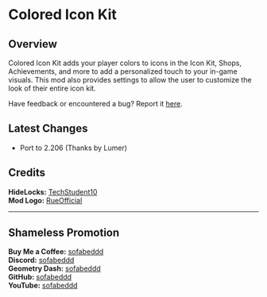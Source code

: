 # Colored Icon Kit

## Overview
Colored Icon Kit adds your player colors to icons in the Icon Kit, Shops, Achievements, and more to add a personalized touch to your in-game visuals. This mod also provides settings to allow the user to customize the look of their entire icon kit.

Have feedback or encountered a bug? Report it [here](https://github.com/sofabeddd/Colored-Icon-Kit/issues/new).

## Latest Changes
- Port to 2.206 (Thanks by Lumer)

## Credits
**HideLocks:** [TechStudent10](https://github.com/TechStudent10/HideLocks)  
**Mod Logo:** [RueOfficial](user:26528871)

---
## Shameless Promotion
**Buy Me a Coffee:** [sofabeddd](https://www.buymeacoffee.com/sofabeddd)  
**Discord:** [sofabeddd](https://discordapp.com/users/560247410522324993)  
**Geometry Dash:** [sofabeddd](user:7976112)  
**GitHub:** [sofabeddd](https://github.com/sofabeddd)  
**YouTube:** [sofabeddd](https://www.youtube.com/@sofabeddd?sub_confirmation=1)